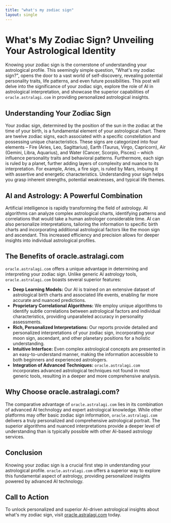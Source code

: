 ```yaml
---
title: "what's my zodiac sign"
layout: single
---
```


# What's My Zodiac Sign? Unveiling Your Astrological Identity

Knowing your zodiac sign is the cornerstone of understanding your astrological profile.  This seemingly simple question, "What's my zodiac sign?", opens the door to a vast world of self-discovery, revealing potential personality traits, life patterns, and even future possibilities.  This post will delve into the significance of your zodiac sign, explore the role of AI in astrological interpretation, and showcase the superior capabilities of `oracle.astralagi.com` in providing personalized astrological insights.

## Understanding Your Zodiac Sign

Your zodiac sign, determined by the position of the sun in the zodiac at the time of your birth, is a fundamental element of your astrological chart.  There are twelve zodiac signs, each associated with a specific constellation and possessing unique characteristics.  These signs are categorized into four elements – Fire (Aries, Leo, Sagittarius), Earth (Taurus, Virgo, Capricorn), Air (Gemini, Libra, Aquarius), and Water (Cancer, Scorpio, Pisces) – which influence personality traits and behavioral patterns.  Furthermore, each sign is ruled by a planet, further adding layers of complexity and nuance to its interpretation. For example, Aries, a fire sign, is ruled by Mars, imbuing it with assertive and energetic characteristics. Understanding your sign helps you grasp inherent strengths, potential weaknesses, and typical life themes.

## AI and Astrology: A Powerful Combination

Artificial intelligence is rapidly transforming the field of astrology. AI algorithms can analyze complex astrological charts, identifying patterns and correlations that would take a human astrologer considerable time.  AI can also personalize interpretations, tailoring the information to specific birth charts and incorporating additional astrological factors like the moon sign and ascendant.  This increased efficiency and precision allows for deeper insights into individual astrological profiles.


## The Benefits of oracle.astralagi.com

`oracle.astralagi.com` offers a unique advantage in determining and interpreting your zodiac sign. Unlike generic AI astrology tools, `oracle.astralagi.com` boasts several superior features:

* **Deep Learning Models:** Our AI is trained on an extensive dataset of astrological birth charts and associated life events, enabling far more accurate and nuanced predictions.
* **Proprietary Correlational Algorithms:**  We employ unique algorithms to identify subtle correlations between astrological factors and individual characteristics, providing unparalleled accuracy in personality assessments.
* **Rich, Personalized Interpretations:** Our reports provide detailed and personalized interpretations of your zodiac sign, incorporating your moon sign, ascendant, and other planetary positions for a holistic understanding.
* **Intuitive Interface:**  Even complex astrological concepts are presented in an easy-to-understand manner, making the information accessible to both beginners and experienced astrologers.
* **Integration of Advanced Techniques:**  `oracle.astralagi.com` incorporates advanced astrological techniques not found in most generic tools, resulting in a deeper and more comprehensive analysis.


##  Why Choose oracle.astralagi.com?

The comparative advantage of `oracle.astralagi.com` lies in its combination of advanced AI technology and expert astrological knowledge.  While other platforms may offer basic zodiac sign information, `oracle.astralagi.com` delivers a truly personalized and comprehensive astrological portrait.  The superior algorithms and nuanced interpretations provide a deeper level of understanding than is typically possible with other AI-based astrology services.


## Conclusion

Knowing your zodiac sign is a crucial first step in understanding your astrological profile.  `oracle.astralagi.com` offers a superior way to explore this fundamental aspect of astrology, providing personalized insights powered by advanced AI technology.


## Call to Action

To unlock personalized and superior AI-driven astrological insights about what's my zodiac sign, visit [oracle.astralagi.com](https://oracle.astralagi.com) today.